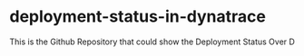 # deployment-status-in-dynatrace
This is the Github Repository that could show the Deployment Status Over D
